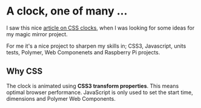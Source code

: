 # A clock, one of many ...

I saw this nice [article on CSS clocks](https://cssanimation.rocks/clocks/), when I was looking for some ideas for my magic mirror project.  

For me it's a nice project to sharpen my skills in; CSS3, Javascript, units tests, Polymer, Web Componenets and Raspberry Pi projects.

## Why CSS

The clock is animated using **CSS3 transform properties**. This means optimal browser performance. JavaScript is only used to set the start time, dimensions and Polymer Web Components.

